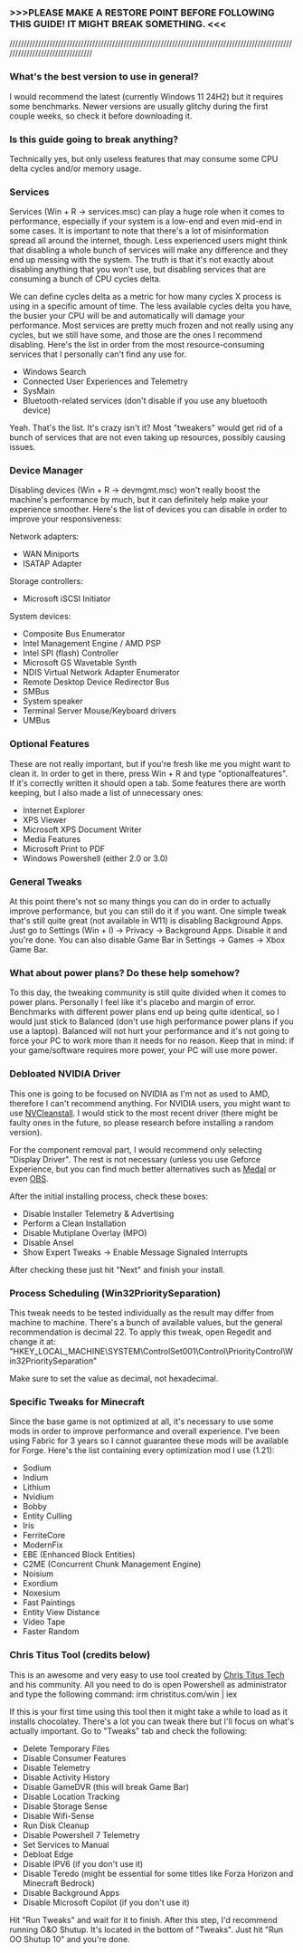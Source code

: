 ### >>>PLEASE MAKE A RESTORE POINT BEFORE FOLLOWING THIS GUIDE! IT MIGHT BREAK SOMETHING. <<<

////////////////////////////////////////////////////////////////////////////////////////////////////////////////////////////////

### What's the best version to use in general?

I would recommend the latest (currently Windows 11 24H2) but it requires some benchmarks. Newer versions are usually glitchy during the first couple weeks, so check it before downloading it.

### Is this guide going to break anything?

Technically yes, but only useless features that may consume some CPU delta cycles and/or memory usage.

### Services

Services (Win + R -> services.msc) can play a huge role when it comes to performance, especially if your system is a low-end and even mid-end in some cases. It is important to note that there's a lot of misinformation spread all around the internet, though. Less experienced users might think that disabling a whole bunch of services will make any difference and they end up messing with the system. The truth is that it's not exactly about disabling anything that you won't use, but disabling services that are consuming a bunch of CPU cycles delta. 

We can define cycles delta as a metric for how many cycles X process is using in a specific amount of time. The less available cycles delta you have, the busier your CPU will be and automatically will damage your performance. Most services are pretty much frozen and not really using any cycles, but we still have some, and those are the ones I recommend disabling. Here's the list in order from the most resource-consuming services that I personally can't find any use for. 

- Windows Search
- Connected User Experiences and Telemetry
- SysMain 
- Bluetooth-related services (don't disable if you use any bluetooth device)

Yeah. That's the list. It's crazy isn't it? Most "tweakers" would get rid of a bunch of services that are not even taking up resources, possibly causing issues. 

### Device Manager 

Disabling devices (Win + R -> devmgmt.msc) won't really boost the machine's performance by much, but it can definitely help make your experience smoother. Here's the list of devices you can disable in order to improve your responsiveness:

Network adapters:
- WAN Miniports 
- ISATAP Adapter

Storage controllers: 
- Microsoft iSCSI Initiator

System devices:
- Composite Bus Enumerator
- Intel Management Engine / AMD PSP
- Intel SPI (flash) Controller
- Microsoft GS Wavetable Synth
- NDIS Virtual Network Adapter Enumerator
- Remote Desktop Device Redirector Bus
- SMBus
- System speaker
- Terminal Server Mouse/Keyboard drivers
- UMBus

### Optional Features

These are not really important, but if you're fresh like me you might want to clean it. In order to get in there, press Win + R and type "optionalfeatures". If it's correctly written it should open a tab. Some features there are worth keeping, but I also made a list of unnecessary ones:

- Internet Explorer
- XPS Viewer
- Microsoft XPS Document Writer
- Media Features
- Microsoft Print to PDF 
- Windows Powershell (either 2.0 or 3.0)

### General Tweaks

At this point there's not so many things you can do in order to actually improve performance, but you can still do it if you want. One simple tweak that's still quite great (not available in W11) is disabling Background Apps. Just go to Settings (Win + I) -> Privacy -> Background Apps. Disable it and you're done. You can also disable Game Bar in Settings -> Games -> Xbox Game Bar.

### What about power plans? Do these help somehow?

To this day, the tweaking community is still quite divided when it comes to power plans. Personally I feel like it's placebo and margin of error. Benchmarks with different power plans end up being quite identical, so I would just stick to Balanced (don't use high performance power plans if you use a laptop). Balanced will not hurt your performance and it's not going to force your PC to work more than it needs for no reason. Keep that in mind: if your game/software requires more power, your PC will use more power. 

### Debloated NVIDIA Driver

This one is going to be focused on NVIDIA as I'm not as used to AMD, therefore I can't recommend anything. For NVIDIA users, you might want to use [NVCleanstall](https://www.techpowerup.com/download/techpowerup-nvcleanstall/). I would stick to the most recent driver (there might be faulty ones in the future, so please research before installing a random version). 

For the component removal part, I would recommend only selecting "Display Driver". The rest is not necessary (unless you use Geforce Experience, but you can find much better alternatives such as [Medal](https://medal.tv/) or even [OBS](https://obsproject.com/download). 

After the initial installing process, check these boxes: 

- Disable Installer Telemetry & Advertising 
- Perform a Clean Installation
- Disable Mutiplane Overlay (MPO)
- Disable Ansel
- Show Expert Tweaks -> Enable Message Signaled Interrupts 

After checking these just hit "Next" and finish your install. 

### Process Scheduling (Win32PrioritySeparation)

This tweak needs to be tested individually as the result may differ from machine to machine. There's a bunch of available values, but the general recommendation is decimal 22. To apply this tweak, open Regedit and change it at: "HKEY_LOCAL_MACHINE\SYSTEM\ControlSet001\Control\PriorityControl\Win32PrioritySeparation"

Make sure to set the value as decimal, not hexadecimal. 

### Specific Tweaks for Minecraft

Since the base game is not optimized at all, it's necessary to use some mods in order to improve performance and overall experience. I've been using Fabric for 3 years so I cannot guarantee these mods will be available for Forge. Here's the list containing every optimization mod I use (1.21):

- Sodium
- Indium
- Lithium
- Nvidium
- Bobby
- Entity Culling 
- Iris 
- FerriteCore
- ModernFix
- EBE (Enhanced Block Entities)
- C2ME (Concurrent Chunk Management Engine)
- Noisium
- Exordium
- Noxesium
- Fast Paintings
- Entity View Distance
- Video Tape
- Faster Random

### Chris Titus Tool (credits below)

This is an awesome and very easy to use tool created by [Chris Titus Tech](https://www.youtube.com/@ChrisTitusTech) and his community. All you need to do is open Powershell as administrator and type the following command: irm christitus.com/win | iex

If this is your first time using this tool then it might take a while to load as it installs chocolatey. There's a lot you can tweak there but I'll focus on what's actually important. Go to "Tweaks" tab and check the following: 

- Delete Temporary Files
- Disable Consumer Features
- Disable Telemetry
- Disable Activity History
- Disable GameDVR (this will break Game Bar)
- Disable Location Tracking
- Disable Storage Sense
- Disable Wifi-Sense
- Run Disk Cleanup
- Disable Powershell 7 Telemetry
- Set Services to Manual
- Debloat Edge
- Disable IPV6 (if you don't use it)
- Disable Teredo (might be essential for some titles like Forza Horizon and Minecraft Bedrock)
- Disable Background Apps
- Disable Microsoft Copilot (if you don't use it)

Hit "Run Tweaks" and wait for it to finish. After this step, I'd recommend running O&O Shutup. It's located in the bottom of "Tweaks". Just hit "Run OO Shutup 10" and you're done.  






